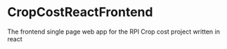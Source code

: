 # CropCostReactFrontend
The frontend single page web app for the RPI Crop cost project written in react
